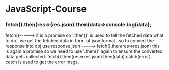 # JavaScript-Course

### fetch().then(res=>(res.json).then(data=>console.log(data);
fetch()-----> it is a promise so '.then()' is used to tell the fetched data what to do.. 
we get the fetched data in form of json format , so to convert the response into obj use response.json ----> fetch().then(res=>res.json)
this is again a promise so we need to use '.then()' again to ensure the converted data gets collected.
fetch().then(res=>res.json).then(data).catch(error).
catch is used to get the error msgs.
